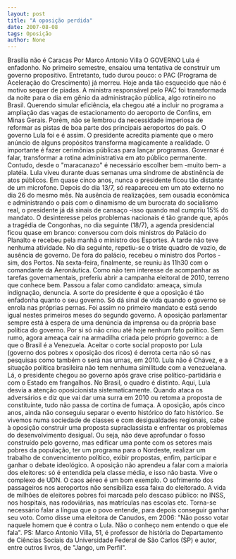 ```yaml
---
layout: post
title: "A oposição perdida"
date: 2007-08-08
tags: Oposição
author: None
---
```

Bras&iacute;lia n&atilde;o &eacute; Caracas
Por Marco Antonio Villa
O GOVERNO Lula &eacute; enfadonho. No primeiro semestre, ensaiou uma tentativa de construir um governo propositivo. Entretanto, tudo durou pouco: o PAC (Programa de Acelera&ccedil;&atilde;o do Crescimento) j&aacute; morreu. Hoje anda t&atilde;o esquecido que n&atilde;o &eacute; motivo sequer de piadas. 
A ministra respons&aacute;vel pelo PAC foi transformada da noite para o dia em g&ecirc;nio da administra&ccedil;&atilde;o p&uacute;blica, algo rotineiro no Brasil. Querendo simular efici&ecirc;ncia, ela chegou at&eacute; a incluir no programa a amplia&ccedil;&atilde;o das vagas de estacionamento do aeroporto de Confins, em Minas Gerais. Por&eacute;m, n&atilde;o se lembrou da necessidade imperiosa de reformar as pistas de boa parte dos principais aeroportos do pa&iacute;s. 
O governo Lula foi e &eacute; assim. O presidente acredita piamente que o mero an&uacute;ncio de alguns prop&oacute;sitos transforma magicamente a realidade. O importante &eacute; fazer cerim&ocirc;nias p&uacute;blicas para lan&ccedil;ar programas. Governar &eacute; falar, transformar a rotina administrativa em ato p&uacute;blico permanente. 
Contudo, desde o &quot;maracanazo&quot; &eacute; necess&aacute;rio escolher bem -muito bem- a plat&eacute;ia. Lula viveu durante duas semanas uma s&iacute;ndrome de abstin&ecirc;ncia de atos p&uacute;blicos. Em quase cinco anos, nunca o presidente ficou t&atilde;o distante de um microfone. Depois do dia 13/7, s&oacute; reapareceu em um ato externo no dia 26 do mesmo m&ecirc;s. 
Na aus&ecirc;ncia de realiza&ccedil;&otilde;es, sem ousadia econ&ocirc;mica e administrando o pa&iacute;s com o dinamismo de um burocrata do socialismo real, o presidente j&aacute; d&aacute; sinais de cansa&ccedil;o -isso quando mal cumpriu 15% do mandato. 
O desinteresse pelos problemas nacionais &eacute; t&atilde;o grande que, ap&oacute;s a trag&eacute;dia de Congonhas, no dia seguinte (18/7), a agenda presidencial ficou quase em branco: conversou com dois ministros do Pal&aacute;cio do Planalto e recebeu pela manh&atilde; o ministro dos Esportes. &Agrave; tarde n&atilde;o teve nenhuma atividade. No dia seguinte, repetiu-se o triste quadro de vazio, de aus&ecirc;ncia de governo. De fora do pal&aacute;cio, recebeu o ministro dos Portos -sim, dos Portos. Na sexta-feira, finalmente, se reuniu &agrave;s 11h30 com o comandante da Aeron&aacute;utica. 
Como n&atilde;o tem interesse de acompanhar as tarefas governamentais, preferiu abrir a campanha eleitoral de 2010, terreno que conhece bem. Passou a falar como candidato: amea&ccedil;a, simula indigna&ccedil;&atilde;o, denuncia. 
A sorte do presidente &eacute; que a oposi&ccedil;&atilde;o &eacute; t&atilde;o enfadonha quanto o seu governo. S&oacute; d&aacute; sinal de vida quando o governo se enrola nas pr&oacute;prias pernas. Foi assim no primeiro mandato e est&aacute; sendo igual nestes primeiros meses do segundo governo. 
A oposi&ccedil;&atilde;o parlamentar sempre est&aacute; &agrave; espera de uma den&uacute;ncia da imprensa ou da pr&oacute;pria base pol&iacute;tica do governo. Por si s&oacute; n&atilde;o criou at&eacute; hoje nenhum fato pol&iacute;tico. Sem rumo, agora amea&ccedil;a cair na armadilha criada pelo pr&oacute;prio governo: a de que o Brasil &eacute; a Venezuela. Aceitar o corte social proposto por Lula (governo dos pobres x oposi&ccedil;&atilde;o dos ricos) &eacute; derrota certa n&atilde;o s&oacute; nas pesquisas como tamb&eacute;m o ser&aacute; nas urnas, em 2010. 
Lula n&atilde;o &eacute; Ch&aacute;vez, e a situa&ccedil;&atilde;o pol&iacute;tica brasileira n&atilde;o tem nenhuma similitude com a venezuelana. L&aacute;, o presidente chegou ao governo ap&oacute;s grave crise pol&iacute;tico-partid&aacute;ria e com o Estado em frangalhos. 
No Brasil, o quadro &eacute; distinto. Aqui, Lula desvia a aten&ccedil;&atilde;o oposicionista sistematicamente. Quando ataca os advers&aacute;rios e diz que vai dar uma surra em 2010 ou retoma a proposta de constituinte, tudo n&atilde;o passa de cortina de fuma&ccedil;a. A oposi&ccedil;&atilde;o, ap&oacute;s cinco anos, ainda n&atilde;o conseguiu separar o evento hist&oacute;rico do fato hist&oacute;rico. 
Se vivemos numa sociedade de classes e com desigualdades regionais, cabe &agrave; oposi&ccedil;&atilde;o construir uma proposta supraclassista e enfrentar os problemas do desenvolvimento desigual. Ou seja, n&atilde;o deve aprofundar o fosso constru&iacute;do pelo governo, mas edificar uma ponte com os setores mais pobres da popula&ccedil;&atilde;o, ter um programa para o Nordeste, realizar um trabalho de convencimento pol&iacute;tico, exibir propostas, enfim, participar e ganhar o debate ideol&oacute;gico. 
A oposi&ccedil;&atilde;o n&atilde;o aprendeu a falar com a maioria dos eleitores: s&oacute; &eacute; entendida pela classe m&eacute;dia, e isso n&atilde;o basta. Vive o complexo de UDN. O caos a&eacute;reo &eacute; um bom exemplo. O sofrimento dos passageiros nos aeroportos n&atilde;o sensibiliza essa faixa do eleitorado. A vida de milh&otilde;es de eleitores pobres foi marcada pelo descaso p&uacute;blico: no INSS, nos hospitais, nas rodovi&aacute;rias, nas matr&iacute;culas nas escolas etc. 
Torna-se necess&aacute;rio falar a l&iacute;ngua que o povo entende, para depois conseguir ganhar seu voto. Como disse uma eleitora de Canudos, em 2006: &quot;N&atilde;o posso votar naquele homem que &eacute; contra o Lula. N&atilde;o o conhe&ccedil;o nem entendo o que ele fala&quot;. 
PS: Marco Antonio Villa,&nbsp;51, &eacute; professor de hist&oacute;ria do Departamento de Ci&ecirc;ncias Sociais da Universidade Federal de S&atilde;o Carlos (SP) e autor, entre outros livros, de &quot;Jango, um Perfil&quot;.

&nbsp; 